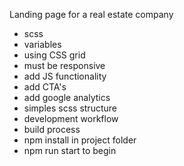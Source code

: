 Landing page for a real estate company

- scss
- variables
- using CSS grid
- must be responsive
- add JS functionality
- add CTA's
- add google analytics
- simples scss structure
- development workflow
- build process
- npm install in project folder
- npm run start to begin
